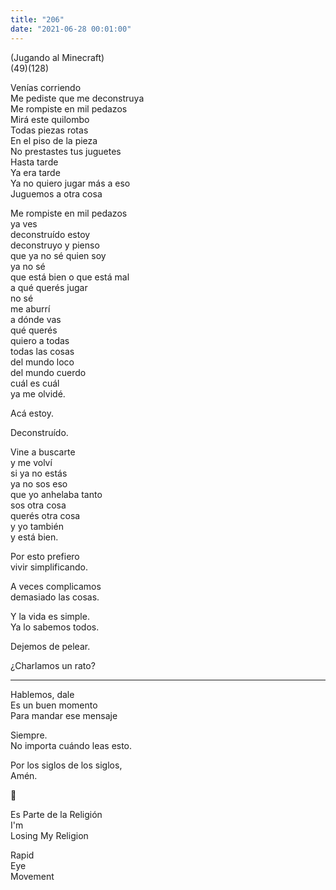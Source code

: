 ```yaml
---
title: "206"
date: "2021-06-28 00:01:00"
---
```


(Jugando al Minecraft)\
(49)(128)

Venías corriendo\
Me pediste que me deconstruya\
Me rompiste en mil pedazos\
Mirá este quilombo\
Todas piezas rotas\
En el piso de la pieza\
No prestastes tus juguetes\
Hasta tarde\
Ya era tarde\
Ya no quiero jugar más a eso\
Juguemos a otra cosa

Me rompiste en mil pedazos\
ya ves\
deconstruído estoy\
deconstruyo y pienso\
que ya no sé quien soy\
ya no sé\
que está bien o que está mal\
a qué querés jugar\
no sé\
me aburrí\
a dónde vas\
qué querés\
quiero a todas\
todas las cosas\
del mundo loco\
del mundo cuerdo\
cuál es cuál\
ya me olvidé.

Acá estoy.

Deconstruído.

Vine a buscarte\
y me volví\
si ya no estás\
ya no sos eso\
que yo anhelaba tanto\
sos otra cosa\
querés otra cosa\
y yo también\
y está bien.

Por esto prefiero\
vivir simplificando.

A veces complicamos\
demasiado las cosas.

Y la vida es simple.\
Ya lo sabemos todos.

Dejemos de pelear.

¿Charlamos un rato?

---

Hablemos, dale\
Es un buen momento\
Para mandar ese mensaje

Siempre.\
No importa cuándo leas esto.

Por los siglos de los siglos,\
Amén.

🙏

Es Parte de la Religión\
I'm\
Losing My Religion

Rapid\
Eye\
Movement
